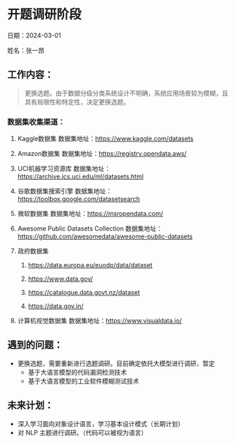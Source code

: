 # 开题调研阶段
日期：2024-03-01

姓名：张一昂
## 工作内容：
> 更换选题。由于数据分级分类系统设计不明确，系统应用场景较为模糊，且具有局限性和特定性，决定更换选题。

### 数据集收集渠道：
1. Kaggle数据集
    数据集地址：https://www.kaggle.com/datasets
2. Amazon数据集
    数据集地址：https://registry.opendata.aws/
3. UCI机器学习资源库
     数据集地址：https://archive.ics.uci.edu/ml/datasets.html
4. 谷歌数据集搜索引擎
    数据集地址：https://toolbox.google.com/datasetsearch
5. 微软数据集
    数据集地址：https://msropendata.com/
6. Awesome Public Datasets Collection
    数据集地址：https://github.com/awesomedata/awesome-public-datasets
7. 政府数据集
    1. https://data.europa.eu/euodp/data/dataset

    1. https://www.data.gov/

    1. https://catalogue.data.govt.nz/dataset

    1. https://data.gov.in/

8. 计算机视觉数据集
  数据集地址：https://www.visualdata.io/

## 遇到的问题：

- 更换选题，需要重新进行选题调研。目前确定依托大模型进行调研，暂定
    - 基于大语言模型的代码漏洞检测技术
    - 基于大语言模型的工业软件模糊测试技术

## 未来计划：

- 深入学习面向对象设计语言，学习基本设计模式（长期计划）
- 对 NLP 主题进行调研。（代码可以被视为语言）
